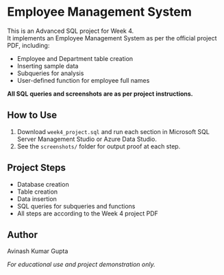 # Employee Management System

This is an Advanced SQL project for Week 4.  
It implements an Employee Management System as per the official project PDF, including:

- Employee and Department table creation
- Inserting sample data
- Subqueries for analysis
- User-defined function for employee full names

**All SQL queries and screenshots are as per project instructions.**


## How to Use

1. Download `week4_project.sql` and run each section in Microsoft SQL Server Management Studio or Azure Data Studio.
2. See the `screenshots/` folder for output proof at each step.

## Project Steps

- Database creation
- Table creation
- Data insertion
- SQL queries for subqueries and functions
- All steps are according to the Week 4 project PDF

## Author

Avinash Kumar Gupta

*For educational use and project demonstration only.*
